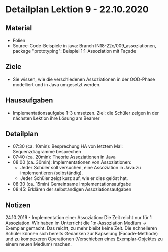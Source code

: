 Detailplan Lektion 9 - 22.10.2020
===========================================

Material
--------
* Folien
* Source-Code-Beispiele in java: Branch IN18-22c/009_assoziationen, package "prototyping": Beispiel 1:1-Assoziation mit Façade

Ziele
-----
* Sie wissen, wie die verschiedenen Assoziationen in der OOD-Phase modelliert und in Java umgesetzt werden.

Hausaufgaben
---------------

* Implementationsaufgabe 1-3 umsetzen. Ziel: die Schüler zeigen in der nächsten Lektion ihre Lösung am Beamer


Detailplan
----------

* 07:30 (ca. 10min): Besprechung HA von letztem Mal: Sequenzdiagramme besprechen
* 07:40 (ca. 20min): Theorie Assoziationen in Java
* 08:00 (ca. 30min): Implementationen von Assoziationen:
  * Jeder Schüler soll versuchen, eine Assoziation in Java zu implementieren (selbständig).
  * Jeder Schüler zeigt kurz auf, wie er dies gelöst hat.
* 08:30 (ca. 15min) Gemeinsame Implementationsaufgabe
* 08:45: Erklären der selbständigen Assoziationsaufgaben

Notizen
--------

24.10.2019 - Implementation einer Assoziation: Die Zeit reicht nur für 1 Assoziation. Wir haben im Unterricht
  die 1:n-Assoziation Medium -> Exemplar gemacht. Das reicht, zu mehr bleibt keine Zeit.
  Die schnelleren Schüler können sich bereits Gedanken zur Kapselung (Facade-Methode) und zu kompexeren Operationen
  (Verschieben eines Exemplar-Objektes zu einem neuen Medium) machen.
